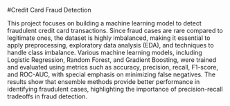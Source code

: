 #Credit Card Fraud Detection

This project focuses on building a machine learning model to detect fraudulent credit card transactions. Since fraud cases are rare compared to legitimate ones, the dataset is highly imbalanced, making it essential to apply preprocessing, exploratory data analysis (EDA), and techniques to handle class imbalance. Various machine learning models, including Logistic Regression, Random Forest, and Gradient Boosting, were trained and evaluated using metrics such as accuracy, precision, recall, F1-score, and ROC-AUC, with special emphasis on minimizing false negatives. The results show that ensemble methods provide better performance in identifying fraudulent cases, highlighting the importance of precision-recall tradeoffs in fraud detection.
